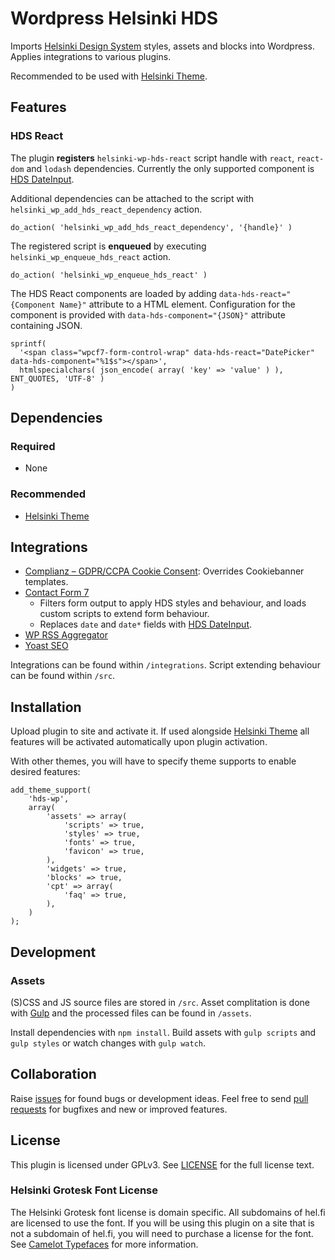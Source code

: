 # Wordpress Helsinki HDS
Imports [Helsinki Design System](https://hds.hel.fi/) styles, assets and blocks into Wordpress. Applies integrations to various plugins.

Recommended to be used with [Helsinki Theme](https://github.com/City-of-Helsinki/wordpress-helfi-helsinkiteema).

## Features

### HDS React

The plugin **registers** `helsinki-wp-hds-react` script handle with `react`, `react-dom` and `lodash` dependencies. Currently the only supported component is [HDS DateInput](https://hds.hel.fi/components/date-input/).

Additional dependencies can be attached to the script with `helsinki_wp_add_hds_react_dependency` action.

``do_action( 'helsinki_wp_add_hds_react_dependency', '{handle}' )``

The registered script is **enqueued** by executing `helsinki_wp_enqueue_hds_react` action.

```
do_action( 'helsinki_wp_enqueue_hds_react' )
```

The HDS React components are loaded by adding `data-hds-react="{Component Name}"` attribute to a HTML element. Configuration for the component is provided with `data-hds-component="{JSON}"` attribute containing JSON.

```
sprintf(
  '<span class="wpcf7-form-control-wrap" data-hds-react="DatePicker" data-hds-component="%1$s"></span>',
  htmlspecialchars( json_encode( array( 'key' => 'value' ) ), ENT_QUOTES, 'UTF-8' )
)
```

## Dependencies

### Required
- None

### Recommended
- [Helsinki Theme](https://github.com/City-of-Helsinki/wordpress-helfi-helsinkiteema)

## Integrations
- [Complianz – GDPR/CCPA Cookie Consent](https://wordpress.org/plugins/complianz-gdpr/): Overrides Cookiebanner templates.
- [Contact Form 7](https://wordpress.org/plugins/contact-form-7/)
  - Filters form output to apply HDS styles and behaviour, and loads custom scripts to extend form behaviour.
  - Replaces `date` and `date*` fields with [HDS DateInput](https://hds.hel.fi/components/date-input/).
- [WP RSS Aggregator](https://wordpress.org/plugins/wp-rss-aggregator/)
- [Yoast SEO](https://wordpress.org/plugins/wordpress-seo/)

Integrations can be found within `/integrations`. Script extending behaviour can be found within `/src`.


## Installation
Upload plugin to site and activate it. If used alongside [Helsinki Theme](https://github.com/City-of-Helsinki/wordpress-helfi-helsinkiteema) all features will be activated automatically upon plugin activation.

With other themes, you will have to specify theme supports to enable desired features:

```
add_theme_support(
    'hds-wp',
    array(
        'assets' => array(
            'scripts' => true,
            'styles' => true,
            'fonts' => true,
            'favicon' => true,
        ),
        'widgets' => true,
        'blocks' => true,
        'cpt' => array(
            'faq' => true,
        ),
    )
);
```

## Development

### Assets
(S)CSS and JS source files are stored in `/src`. Asset complitation is done with [Gulp](https://gulpjs.com/) and the processed files can be found in `/assets`.

Install dependencies with `npm install`. Build assets with `gulp scripts` and `gulp styles` or watch changes with `gulp watch`.

## Collaboration
Raise [issues](https://github.com/City-of-Helsinki/wordpress-helfi-hds-wp/issues) for found bugs or development ideas. Feel free to send [pull requests](https://github.com/City-of-Helsinki/wordpress-helfi-hds-wp/pulls) for bugfixes and new or improved features.

## License

This plugin is licensed under GPLv3. See [LICENSE](https://github.com/City-of-Helsinki/wordpress-helfi-hds-wp/blob/main/LICENSE) for the full license text.

### Helsinki Grotesk Font License

The Helsinki Grotesk font license is domain specific. All subdomains of hel.fi are licensed to use the font. If you will be using this plugin on a site that is not a subdomain of hel.fi, you will need to purchase a license for the font. See [Camelot Typefaces](https://camelot-typefaces.com/helsinki-grotesk) for more information.
